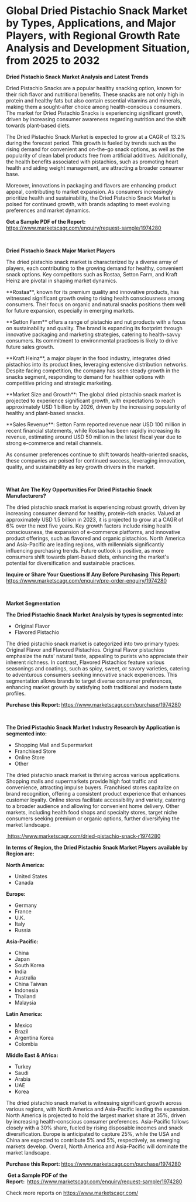 <p><h1>Global Dried Pistachio Snack Market by Types, Applications, and Major Players, with Regional Growth Rate Analysis and Development Situation, from 2025 to 2032</h1></p><p><strong>Dried Pistachio Snack Market Analysis and Latest Trends</strong></p>
<p><p>Dried Pistachio Snacks are a popular healthy snacking option, known for their rich flavor and nutritional benefits. These snacks are not only high in protein and healthy fats but also contain essential vitamins and minerals, making them a sought-after choice among health-conscious consumers. The market for Dried Pistachio Snacks is experiencing significant growth, driven by increasing consumer awareness regarding nutrition and the shift towards plant-based diets.</p><p>The Dried Pistachio Snack Market is expected to grow at a CAGR of 13.2% during the forecast period. This growth is fueled by trends such as the rising demand for convenient and on-the-go snack options, as well as the popularity of clean label products free from artificial additives. Additionally, the health benefits associated with pistachios, such as promoting heart health and aiding weight management, are attracting a broader consumer base.</p><p>Moreover, innovations in packaging and flavors are enhancing product appeal, contributing to market expansion. As consumers increasingly prioritize health and sustainability, the Dried Pistachio Snack Market is poised for continued growth, with brands adapting to meet evolving preferences and market dynamics.</p></p>
<p><strong>Get a Sample PDF of the Report:&nbsp;</strong> <a href="https://www.marketscagr.com/enquiry/request-sample/1974280?utm_campaign=2269&utm_medium=2&utm_source=Github&utm_content=ia&utm_term=15022025&utm_id=dried-pistachio-snack">https://www.marketscagr.com/enquiry/request-sample/1974280</a></p>
<p>&nbsp;</p>
<p><strong>Dried Pistachio Snack Major Market Players</strong></p>
<p><p>The dried pistachio snack market is characterized by a diverse array of players, each contributing to the growing demand for healthy, convenient snack options. Key competitors such as Rostaa, Setton Farm, and Kraft Heinz are pivotal in shaping market dynamics.</p><p>**Rostaa**, known for its premium quality and innovative products, has witnessed significant growth owing to rising health consciousness among consumers. Their focus on organic and natural snacks positions them well for future expansion, especially in emerging markets.</p><p>**Setton Farm** offers a range of pistachio and nut products with a focus on sustainability and quality. The brand is expanding its footprint through innovative packaging and marketing strategies, catering to health-savvy consumers. Its commitment to environmental practices is likely to drive future sales growth.</p><p>**Kraft Heinz**, a major player in the food industry, integrates dried pistachios into its product lines, leveraging extensive distribution networks. Despite facing competition, the company has seen steady growth in the snacks segment, responding to demand for healthier options with competitive pricing and strategic marketing.</p><p>**Market Size and Growth**: The global dried pistachio snack market is projected to experience significant growth, with expectations to reach approximately USD 1 billion by 2026, driven by the increasing popularity of healthy and plant-based snacks. </p><p>**Sales Revenue**: Setton Farm reported revenue near USD 100 million in recent financial statements, while Rostaa has been rapidly increasing its revenue, estimating around USD 50 million in the latest fiscal year due to strong e-commerce and retail channels. </p><p>As consumer preferences continue to shift towards health-oriented snacks, these companies are poised for continued success, leveraging innovation, quality, and sustainability as key growth drivers in the market.</p></p>
<p>&nbsp;</p>
<p><strong>What Are The Key Opportunities For Dried Pistachio Snack Manufacturers?</strong></p>
<p><p>The dried pistachio snack market is experiencing robust growth, driven by increasing consumer demand for healthy, protein-rich snacks. Valued at approximately USD 1.5 billion in 2023, it is projected to grow at a CAGR of 6% over the next five years. Key growth factors include rising health consciousness, the expansion of e-commerce platforms, and innovative product offerings, such as flavored and organic pistachios. North America and Asia-Pacific are leading regions, with millennials significantly influencing purchasing trends. Future outlook is positive, as more consumers shift towards plant-based diets, enhancing the market's potential for diversification and sustainable practices.</p></p>
<p><strong>Inquire or Share Your Questions If Any Before Purchasing This Report:</strong> <a href="https://www.marketscagr.com/enquiry/pre-order-enquiry/1974280?utm_campaign=2269&utm_medium=2&utm_source=Github&utm_content=ia&utm_term=15022025&utm_id=dried-pistachio-snack">https://www.marketscagr.com/enquiry/pre-order-enquiry/1974280</a></p>
<p>&nbsp;</p>
<p><strong>Market Segmentation</strong></p>
<p><strong>The Dried Pistachio Snack Market Analysis by types is segmented into:</strong></p>
<p><ul><li>Original Flavor</li><li>Flavored Pistachio</li></ul></p>
<p><p>The dried pistachio snack market is categorized into two primary types: Original Flavor and Flavored Pistachios. Original Flavor pistachios emphasize the nuts' natural taste, appealing to purists who appreciate their inherent richness. In contrast, Flavored Pistachios feature various seasonings and coatings, such as spicy, sweet, or savory varieties, catering to adventurous consumers seeking innovative snack experiences. This segmentation allows brands to target diverse consumer preferences, enhancing market growth by satisfying both traditional and modern taste profiles.</p></p>
<p><strong>Purchase this Report:&nbsp;</strong><a href="https://www.marketscagr.com/purchase/1974280?utm_campaign=2269&utm_medium=2&utm_source=Github&utm_content=ia&utm_term=15022025&utm_id=dried-pistachio-snack">https://www.marketscagr.com/purchase/1974280</a></p>
<p>&nbsp;</p>
<p><strong>The Dried Pistachio Snack Market Industry Research by Application is segmented into:</strong></p>
<p><ul><li>Shopping Mall and Supermarket</li><li>Franchised Store</li><li>Online Store</li><li>Other</li></ul></p>
<p><p>The dried pistachio snack market is thriving across various applications. Shopping malls and supermarkets provide high foot traffic and convenience, attracting impulse buyers. Franchised stores capitalize on brand recognition, offering a consistent product experience that enhances customer loyalty. Online stores facilitate accessibility and variety, catering to a broader audience and allowing for convenient home delivery. Other markets, including health food shops and specialty stores, target niche consumers seeking premium or organic options, further diversifying the market landscape.</p></p>
<p><a href="https://www.marketscagr.com/dried-pistachio-snack-r1974280?utm_campaign=2269&utm_medium=2&utm_source=Github&utm_content=ia&utm_term=15022025&utm_id=dried-pistachio-snack">&nbsp;https://www.marketscagr.com/dried-pistachio-snack-r1974280</a></p>
<p><strong>In terms of Region, the Dried Pistachio Snack Market Players available by Region are:</strong></p>
<p>
    <p> <strong> North America: </strong>
        <ul>
            <li>United States</li>
            <li>Canada</li>
        </ul>
        </p> 
    <p> <strong> Europe: </strong>
        <ul>
            <li>Germany</li>
            <li>France</li>
            <li>U.K.</li>
            <li>Italy</li>
            <li>Russia</li>
        </ul>
        </p> 
    <p> <strong> Asia-Pacific: </strong>
        <ul>
            <li>China</li>
            <li>Japan</li>
            <li>South Korea</li>
            <li>India</li>
            <li>Australia</li>
            <li>China Taiwan</li>
            <li>Indonesia</li>
            <li>Thailand</li>
            <li>Malaysia</li>
        </ul>
        </p> 
    <p> <strong> Latin America: </strong>
        <ul>
            <li>Mexico</li>
            <li>Brazil</li>
            <li>Argentina Korea</li>
            <li>Colombia</li>
        </ul>
        </p> 
    <p> <strong> Middle East & Africa: </strong>
        <ul>
            <li>Turkey</li>
            <li>Saudi</li>
            <li>Arabia</li>
            <li>UAE</li>
            <li>Korea</li>
        </ul>
    </p>
    </p>
<p><p>The dried pistachio snack market is witnessing significant growth across various regions, with North America and Asia-Pacific leading the expansion. North America is projected to hold the largest market share at 35%, driven by increasing health-conscious consumer preferences. Asia-Pacific follows closely with a 30% share, fueled by rising disposable incomes and snack diversification. Europe is anticipated to capture 25%, while the USA and China are expected to contribute 5% and 5%, respectively, as emerging markets develop. Overall, North America and Asia-Pacific will dominate the market landscape.</p></p>
<p><strong>Purchase this Report: </strong><a href="https://www.marketscagr.com/purchase/1974280?utm_campaign=2269&utm_medium=2&utm_source=Github&utm_content=ia&utm_term=15022025&utm_id=dried-pistachio-snack">https://www.marketscagr.com/purchase/1974280</a></p>
<p>&nbsp;<strong>Get a Sample PDF of the Report:&nbsp;&nbsp;</strong><a href="https://www.marketscagr.com/enquiry/request-sample/1974280?utm_campaign=2269&utm_medium=2&utm_source=Github&utm_content=ia&utm_term=15022025&utm_id=dried-pistachio-snack">https://www.marketscagr.com/enquiry/request-sample/1974280</a></p>
<p><strong></strong></p>
<p>Check more reports on <a href="https://www.marketscagr.com/?utm_campaign=2269&utm_medium=2&utm_source=Github&utm_content=ia&utm_term=15022025&utm_id=dried-pistachio-snack">https://www.marketscagr.com/</a></p>
